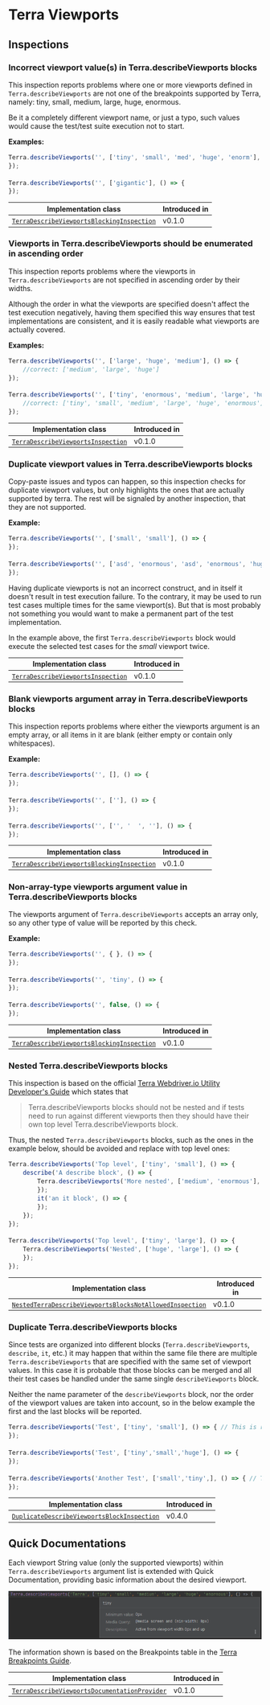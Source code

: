 # Terra Viewports

## Inspections

### Incorrect viewport value(s) in Terra.describeViewports blocks

This inspection reports problems where one or more viewports defined in `Terra.describeViewports` are not one of the breakpoints supported by Terra, namely:
tiny, small, medium, large, huge, enormous.

Be it a completely different viewport name, or just a typo, such values would cause the test/test suite execution not to start.

**Examples:**

```javascript
Terra.describeViewports('', ['tiny', 'small', 'med', 'huge', 'enorm'], () => {
});

Terra.describeViewports('', ['gigantic'], () => {
});
```

| Implementation class | Introduced in |
|---|---|
| [`TerraDescribeViewportsBlockingInspection`](../src/main/java/com/picimako/terra/wdio/viewports/inspection/TerraDescribeViewportsBlockingInspection.java) | v0.1.0 |

### Viewports in Terra.describeViewports should be enumerated in ascending order

This inspection reports problems where the viewports in `Terra.describeViewports` are not specified in ascending order by their widths.

Although the order in what the viewports are specified doesn't affect the test execution negatively,
having them specified this way ensures that test implementations are consistent, and it is easily readable what viewports are actually covered.

**Examples:**

```javascript
Terra.describeViewports('', ['large', 'huge', 'medium'], () => {
    //correct: ['medium', 'large', 'huge']
});

Terra.describeViewports('', ['tiny', 'enormous', 'medium', 'large', 'huge', 'small'], () => {
    //correct: ['tiny', 'small', 'medium', 'large', 'huge', 'enormous']
});
```

| Implementation class | Introduced in |
|---|---|
| [`TerraDescribeViewportsInspection`](../src/main/java/com/picimako/terra/wdio/viewports/inspection/TerraDescribeViewportsInspection.java) | v0.1.0 |

### Duplicate viewport values in Terra.describeViewports blocks

Copy-paste issues and typos can happen, so this inspection checks for duplicate viewport values, but only highlights
the ones that are actually supported by terra. The rest will be signaled by another inspection, that they are not supported.

**Example:**

```javascript
Terra.describeViewports('', ['small', 'small'], () => {
});

Terra.describeViewports('', ['asd', 'enormous', 'asd', 'enormous', 'huge', 'enormous'], () => {
});
```

Having duplicate viewports is not an incorrect construct, and in itself it doesn't result in test execution failure.
To the contrary, it may be used to run test cases multiple times for the same viewport(s). But that is most probably not something you would want to
make a permanent part of the test implementation.

In the example above, the first `Terra.describeViewports` block would execute the selected test cases for the *small* viewport twice.

| Implementation class | Introduced in |
|---|---|
| [`TerraDescribeViewportsInspection`](../src/main/java/com/picimako/terra/wdio/viewports/inspection/TerraDescribeViewportsInspection.java) | v0.1.0 |

### Blank viewports argument array in Terra.describeViewports blocks

This inspection reports problems where either the viewports argument is an empty array, or all items in it are blank
(either empty or contain only whitespaces).

**Example:**

```javascript
Terra.describeViewports('', [], () => {
});

Terra.describeViewports('', [''], () => {
});

Terra.describeViewports('', ['', '  ', ''], () => {
});
```

| Implementation class | Introduced in |
|---|---|
| [`TerraDescribeViewportsBlockingInspection`](../src/main/java/com/picimako/terra/wdio/viewports/inspection/TerraDescribeViewportsBlockingInspection.java) | v0.1.0 |

### Non-array-type viewports argument value in Terra.describeViewports blocks

The viewports argument of `Terra.describeViewports` accepts an array only, so any other type of value will be reported by this check.

**Example:**

```javascript
Terra.describeViewports('', { }, () => {
});

Terra.describeViewports('', 'tiny', () => {
});

Terra.describeViewports('', false, () => {
});
```

| Implementation class | Introduced in |
|---|---|
| [`TerraDescribeViewportsBlockingInspection`](../src/main/java/com/picimako/terra/wdio/viewports/inspection/TerraDescribeViewportsBlockingInspection.java) | v0.1.0 |

### Nested Terra.describeViewports blocks

This inspection is based on the official [Terra Webdriver.io Utility Developer's Guide](https://github.com/cerner/terra-toolkit-boneyard/blob/main/docs/Wdio_Utility.md)
which states that
> Terra.describeViewports blocks should not be nested and if tests need to run against different viewports then they should have their own top level Terra.describeViewports block.

Thus, the nested `Terra.describeViewports` blocks, such as the ones in the example below, should be avoided and replace with top level ones:

```javascript
Terra.describeViewports('Top level', ['tiny', 'small'], () => {
    describe('A describe block', () => {
        Terra.describeViewports('More nested', ['medium', 'enormous'], () => {
        });
        it('an it block', () => {
        });
    });
});

Terra.describeViewports('Top level', ['tiny', 'large'], () => {
    Terra.describeViewports('Nested', ['huge', 'large'], () => {
    });
});
```

| Implementation class | Introduced in |
|---|---|
| [`NestedTerraDescribeViewportsBlocksNotAllowedInspection`](../src/main/java/com/picimako/terra/wdio/viewports/inspection/NestedTerraDescribeViewportsBlocksNotAllowedInspection.java) | v0.1.0 |

### Duplicate Terra.describeViewports blocks

Since tests are organized into different blocks (`Terra.describeViewports`, `describe`, `it`, etc.) it may happen that within the same file there are multiple `Terra.describeViewports`
that are specified with the same set of viewport values. In this case it is probable that those blocks can be merged and all their test cases be handled under the same single
`describeViewports` block.

Neither the name parameter of the `describeViewports` block, nor the order of the viewport values are taken into account, so in the below example the first and the last blocks will be reported.

```javascript
Terra.describeViewports('Test', ['tiny', 'small'], () => { // This is reported.
});

Terra.describeViewports('Test', ['tiny','small','huge'], () => {
});

Terra.describeViewports('Another Test', ['small','tiny',], () => { // This is also reported.
});
```

| Implementation class | Introduced in |
|---|---|
| [`DuplicateDescribeViewportsBlockInspection`](../src/main/java/com/picimako/terra/wdio/viewports/inspection/DuplicateDescribeViewportsBlockInspection.java) | v0.4.0 |

## Quick Documentations

Each viewport String value (only the supported viewports) within `Terra.describeViewports` argument list is extended with Quick Documentation, providing
basic information about the desired viewport.

![terra-viewport-quick-documentation](../assets/terra-viewport-quick-documentation.png)

The information shown is based on the Breakpoints table in the [Terra Breakpoints Guide](https://engineering.cerner.com/terra-ui/components/terra-breakpoints/breakpoints/about#breakpoints).

| Implementation class | Introduced in |
|---|---|
| [`TerraDescribeViewportsDocumentationProvider`](src/main/java/com/picimako/terra/documentation/TerraDescribeViewportsDocumentationProvider.java) | v0.1.0 |
